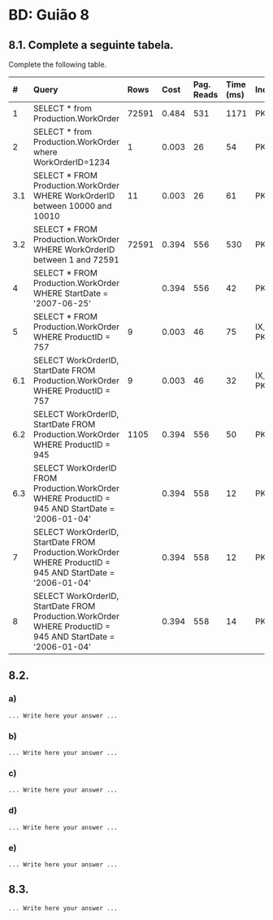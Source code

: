 # BD: Guião 8


## ​8.1. Complete a seguinte tabela.
Complete the following table.

| #    | Query                                                                                                      | Rows  | Cost  | Pag. Reads | Time (ms) | Index used | Index Op.            | Discussion |
| :--- | :--------------------------------------------------------------------------------------------------------- | :---- | :---- | :--------- | :-------- | :--------- | :------------------- | :--------- |
| 1    | SELECT * from Production.WorkOrder                                                                         | 72591 | 0.484 | 531        | 1171      |PK_WorkOrder_WorkOrderID| Clustered Index Scan |            |
| 2    | SELECT * from Production.WorkOrder where WorkOrderID=1234                                                  |   1   | 0.003 | 26         |54         |PK_WorkOrder_WorkOrderID| Clustered Index Seek|            |
| 3.1  | SELECT * FROM Production.WorkOrder WHERE WorkOrderID between 10000 and 10010                               |  11   | 0.003 |26          |61         |PK_WorkOrder_WorkOrderID| Clustered Index Seek|            |
| 3.2  | SELECT * FROM Production.WorkOrder WHERE WorkOrderID between 1 and 72591                                   | 72591 | 0.394 |556         |530        |PK_WorkOrder_WorkOrderID| Clustered Index Seek|            |
| 4    | SELECT * FROM Production.WorkOrder WHERE StartDate = '2007-06-25'                                          |       | 0.394 |556         |42         |PK_WorkOrder_WorkOrderID| Clustered Index Scan|            |
| 5    | SELECT * FROM Production.WorkOrder WHERE ProductID = 757                                                   |   9   | 0.003 |46          |75         |IX_WorkOrder_ProductID & PK_WorkOrder_WorkOrderID| NonClustered Index Seek & Clustered Key Lookup|            |
| 6.1  | SELECT WorkOrderID, StartDate FROM Production.WorkOrder WHERE ProductID = 757                              |   9   | 0.003 |46          |32         |IX_WorkOrder_ProductID & PK_WorkOrder_WorkOrderID| NonClustered Index Seek & Clustered Key Lookup|            |
| 6.2  | SELECT WorkOrderID, StartDate FROM Production.WorkOrder WHERE ProductID = 945                              |1105   | 0.394 |556         |50         |PK_WorkOrder_WorkOrderID|Clustered Index Scan |            |
| 6.3  | SELECT WorkOrderID FROM Production.WorkOrder WHERE ProductID = 945 AND StartDate = '2006-01-04'            |       | 0.394 |558         |12         |PK_WorkOrder_WorkOrderID|Clustered Index Scan |            |
| 7    | SELECT WorkOrderID, StartDate FROM Production.WorkOrder WHERE ProductID = 945 AND StartDate = '2006-01-04' |       | 0.394 |558         |12         |PK_WorkOrder_WorkOrderID|Clustered Index Scan |            |
| 8    | SELECT WorkOrderID, StartDate FROM Production.WorkOrder WHERE ProductID = 945 AND StartDate = '2006-01-04' |       | 0.394 |558         |14         |PK_WorkOrder_WorkOrderID|Clustered Index Scan |            |

## ​8.2.

### a)

```
... Write here your answer ...
```

### b)

```
... Write here your answer ...
```

### c)

```
... Write here your answer ...
```

### d)

```
... Write here your answer ...
```

### e)

```
... Write here your answer ...
```

## ​8.3.

```
... Write here your answer ...
```
